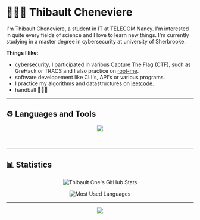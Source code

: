 # 🤾🏼‍♂️ Thibault Cheneviere

I'm Thibault Cheneviere, a student in IT at TELECOM Nancy. I'm interested in quite every fields of science and I love to learn new things. I'm currently studying in a master degree in cybersecurity at university of Sherbrooke.

**Things I like:**

- cybersecurity, I participated in various Capture The Flag (CTF), such as GreHack or TRACS and I also practice on [root-me](https://www.root-me.org/Thib-681376?lang=fr&var_mode=calcul).
- software developement like CLI's, API's or various programs.
- I practice my algorithms and datastructures on [leetcode](https://leetcode.com/user8887Ps/).
- handball 🤾🏼‍♂️

---

## ⚙️ Languages and Tools

<p align="center">
  <a href="https://skillicons.dev">
    <img src="https://skillicons.dev/icons?i=c,cpp,java,rust,go,python,git,docker,vim,bash,rocket,tailwind,github,linux,js,vue,svelte,azure&perline=6" />
  </a>
</p>
<br />

---

## 📊 Statistics

<div class="stats" align="center">

![Thibault Cne's GitHub Stats](https://github-readme-stats.vercel.app/api?username=thibault-cne&show_icons=true&theme=algolia&border_radius=20)

![Most Used Languages](https://github-readme-stats.vercel.app/api/top-langs?username=thibault-cne&show_icons=true&locale=en&layout=compact&theme=algolia&border_radius=20)

</div>

---

<p align="center">
 <img src="https://profile-counter.glitch.me/thibault_cne/count.svg" />
</p>
